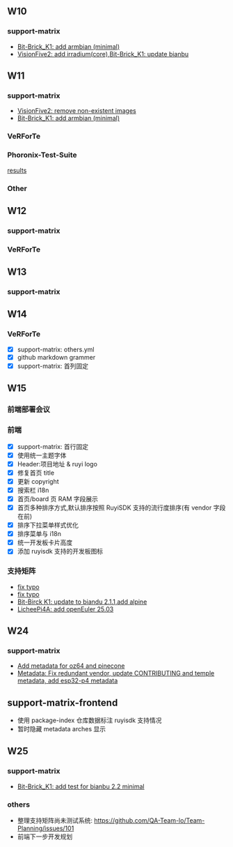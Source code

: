 ## W10

### support-matrix

- [Bit-Brick_K1: add armbian (minimal)](https://github.com/ruyisdk/support-matrix/pull/194)
- [VisionFive2: add irradium(core),Bit-Brick_K1: update bianbu](https://github.com/ruyisdk/support-matrix/pull/192)

## W11

### support-matrix

- [VisionFive2: remove non-existent images](https://github.com/ruyisdk/support-matrix/pull/196)
- [Bit-Brick_K1: add armbian (minimal)](https://github.com/ruyisdk/support-matrix/pull/194)

### VeRForTe

### Phoronix-Test-Suite

[results](../report/PTS_2042.md)

### Other

## W12

### support-matrix

### VeRForTe

## W13

### support-matrix

## W14

### VeRForTe

- [x] support-matrix: others.yml
- [x] github markdown grammer 
- [x] support-matrix: 首列固定

## W15

### 前端部署会议

### 前端

- [x] support-matrix: 首行固定
- [x] 使用统一主题字体
- [x] Header:项目地址 & ruyi logo
- [x] 修复首页 title
- [x] 更新 copyright
- [x] 搜索栏 i18n
- [x] 首页/board 页 RAM 字段展示
- [x] 首页多种排序方式,默认排序按照 RuyiSDK 支持的流行度排序(有 vendor 字段在前)
- [x] 排序下拉菜单样式优化
- [x] 排序菜单与 i18n
- [x] 统一开发板卡片高度
- [x] 添加 ruyisdk 支持的开发板图标

### 支持矩阵

- [fix typo](https://github.com/ruyisdk/support-matrix/pull/249)
- [fix typo](https://github.com/ruyisdk/support-matrix/pull/241)
- [Bit-Birck K1: update to biandu 2.1.1,add alpine](https://github.com/ruyisdk/support-matrix/pull/240)
- [LicheePi4A: add openEuler 25.03](https://github.com/ruyisdk/support-matrix/pull/237)

## W24

### support-matrix

- [Add metadata for oz64 and pinecone](https://github.com/ruyisdk/support-matrix/pull/319)
- [Metadata: Fix redundant vendor, update CONTRIBUTING and temple metadata, add esp32-p4 metadata](https://github.com/ruyisdk/support-matrix/pull/316)

## support-matrix-frontend

- 使用 package-index 仓库数据标注 ruyisdk 支持情况
- 暂时隐藏 metadata arches 显示

## W25

### support-matrix

- [Bit-Brick_K1: add test for bianbu 2.2 minimal](https://github.com/ruyisdk/support-matrix/pull/323)

### others

- 整理支持矩阵尚未测试系统: https://github.com/QA-Team-lo/Team-Planning/issues/101
- 前端下一步开发规划
